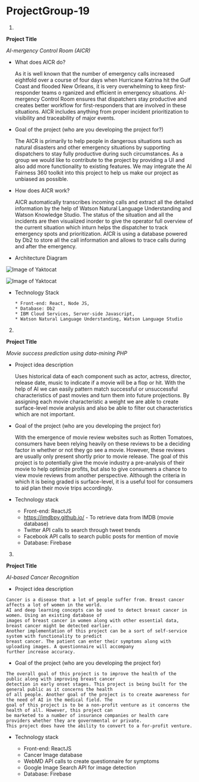 # ProjectGroup-19

1.
**Project Title**

  *AI-mergency Control Room (AICR)*
       
   * What does AICR do?

		As it is well known that the number of emergency calls increased eightfold 
		over a course of four days when Hurricane Katrina hit the Gulf Coast and
		flooded New Orleans, it is very overwhelming to keep first-responder teams o
		rganized and efficient in emergency situations. AI-mergency Control Room ensures
		that dispatchers stay productive and creates better workflow for first-responders 
		that are involved in these situations.  AICR includes anything from proper
		incident prioritization to visibility and traceability of major events.


   * Goal of the project (who are you developing the project for?)

		The AICR is primarily to help people in dangerous situations such as natural disasters
		and other emergency situations by supporting dispatchers to stay fully productive during
		such circumstances. As a group we would like to contribute to the project by providing a 
		UI and also add more functionality to existing features. We may integrate the AI Fairness 
		360 toolkit into this project to help us make our project as unbiased as possible.

   * How does AICR work?

        AICR automatically transcribes incoming calls and extract all the detailed information by
		the help of Watson Natural Language Understanding and Watson Knowledge Studio. The status
		of the situation and all the incidents are then visualized inorder to give the operator 
		full overview of the current situation which inturn helps the dispatcher to track emergency
		spots and prioritization. AICR is using a database powered by Db2 to store all the call 
		information and allows to trace calls during and after the emergency.

   * Architecture Diagram

   ![Image of Yaktocat](https://developer.ibm.com/developer/openprojects/ai-mergency/images/arch1.png)


   ![Image of Yaktocat](https://developer.ibm.com/developer/openprojects/ai-mergency/images/arch2.jpg)


  * Technology Stack
    
	    * Front-end: React, Node JS, 
        * Database: Db2
		* IBM Cloud Services, Server-side Javascript,
		* Watson Natural Language Understanding, Watson Language Studio







2.

**Project Title**

  *Movie success prediction using data-mining PHP*

   * Project idea description
	
		Uses historical data of each component such as actor, actress, director, release date,  music 
		to indicate if a movie will be a flop or hit.  With the help of AI we can easily pattern match 
		successful or unsuccessful characteristics of past movies and turn them into future projections.
		By assigning each movie characteristic a weight we are able to create surface-level movie analysis 
		and also be able to filter out characteristics which are not important.


   * Goal of the project (who are you developing the project for)

		With the emergence of movie review websites such as Rotten Tomatoes, consumers have been relying 
		heavily on these reviews to be a deciding factor in whether or not they go see a movie.  However, 
		these reviews are usually only present shortly prior to movie release.  The goal of this project 
		is to potentially give the movie industry a pre-analysis of their movie to help optimize profits, 
		but also to give consumers a chance to view movie reviews from another perspective.  Although the 
		criteria in which it is being graded is surface-level, it is a useful tool for consumers to aid plan
		their movie trips accordingly.


   * Technology stack

		* Front-end: ReactJS
		* https://imdbpy.github.io/ - To retrieve data from IMDB (movie database)
		* Twitter API calls to search through tweet trends
		* Facebook API calls to search public posts for mention of movie
		* Database: Firebase









3. 

**Project Title** 

  *AI-based Cancer Recognition*


   * Project idea description

	Cancer is a disease that a lot of people suffer from. Breast cancer affects a lot of women in the world. 
	AI and deep learning concepts can be used to detect breast cancer in women. Using an existing database of
	images of breast cancer in women along with other essential data, breast cancer might be detected earlier.
	Another implementation of this project can be a sort of self-service system with functionality to predict 
	breast cancer. The patient can enter their symptoms along with uploading images. A questionnaire will accompany 
	further increase accuracy.


   * Goal of the project (who are you developing the project for)

	The overall goal of this project is to improve the health of the public along with improving breast cancer 
	detection in early onset stages. This project is being built for the general public as it concerns the health 
	of all people. Another goal of the project is to create awareness for the need of AI in the medical field. The 
	goal of this project is to be a non-profit venture as it concerns the health of all. However, this project can
	be marketed to a number of insurance companies or health care providers whether they are governmental or private. 
	This project does have the ability to convert to a for-profit venture.

   * Technology stack

		* Front-end: ReactJS
		* Cancer Image database 
		* WebMD API calls to create questionnaire for symptoms
		* Google Image Search API for image detection
		* Database: Firebase

